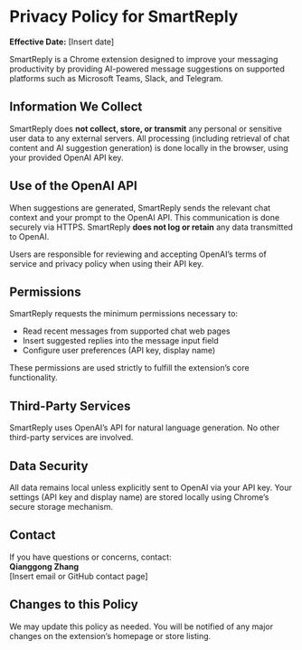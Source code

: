 # Privacy Policy for SmartReply

**Effective Date:** [Insert date]

SmartReply is a Chrome extension designed to improve your messaging productivity by providing AI-powered message suggestions on supported platforms such as Microsoft Teams, Slack, and Telegram.

## Information We Collect

SmartReply does **not collect, store, or transmit** any personal or sensitive user data to any external servers. All processing (including retrieval of chat content and AI suggestion generation) is done locally in the browser, using your provided OpenAI API key.

## Use of the OpenAI API

When suggestions are generated, SmartReply sends the relevant chat context and your prompt to the OpenAI API. This communication is done securely via HTTPS. SmartReply **does not log or retain** any data transmitted to OpenAI.

Users are responsible for reviewing and accepting OpenAI’s terms of service and privacy policy when using their API key.

## Permissions

SmartReply requests the minimum permissions necessary to:
- Read recent messages from supported chat web pages
- Insert suggested replies into the message input field
- Configure user preferences (API key, display name)

These permissions are used strictly to fulfill the extension’s core functionality.

## Third-Party Services

SmartReply uses OpenAI’s API for natural language generation. No other third-party services are involved.

## Data Security

All data remains local unless explicitly sent to OpenAI via your API key. Your settings (API key and display name) are stored locally using Chrome’s secure storage mechanism.

## Contact

If you have questions or concerns, contact:  
**Qianggong Zhang**  
[Insert email or GitHub contact page]

## Changes to this Policy

We may update this policy as needed. You will be notified of any major changes on the extension’s homepage or store listing.
